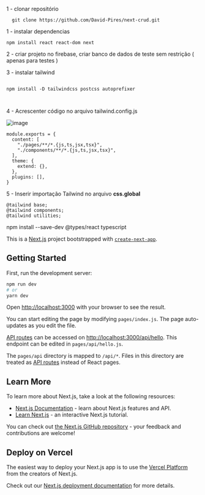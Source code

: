 



1 - clonar repositório

```
  git clone https://github.com/David-Pires/next-crud.git  
```

1 - instalar dependencias 

```
npm install react react-dom next

```
2 - criar projeto no firebase, criar banco de dados de teste sem restrição ( apenas para testes ) 


3 - instalar tailwind 

```

npm install -D tailwindcss postcss autoprefixer
  
  
 ```

4 - Acrescenter código no arquivo tailwind.config.js

![image](https://user-images.githubusercontent.com/78885070/165004030-9c79dfbb-d459-4749-bdec-6e6e2cf4966e.png)


```
module.exports = {
  content: [
    "./pages/**/*.{js,ts,jsx,tsx}",
    "./components/**/*.{js,ts,jsx,tsx}",
  ],
  theme: {
    extend: {},
  },
  plugins: [],
}

```

5 - Inserir importação Tailwind no arquivo **css.global**

```
@tailwind base;
@tailwind components;
@tailwind utilities;
```

npm install --save-dev @types/react typescript


This is a [Next.js](https://nextjs.org/) project bootstrapped with [`create-next-app`](https://github.com/vercel/next.js/tree/canary/packages/create-next-app).

## Getting Started

First, run the development server:

```bash
npm run dev
# or
yarn dev
```

Open [http://localhost:3000](http://localhost:3000) with your browser to see the result.

You can start editing the page by modifying `pages/index.js`. The page auto-updates as you edit the file.

[API routes](https://nextjs.org/docs/api-routes/introduction) can be accessed on [http://localhost:3000/api/hello](http://localhost:3000/api/hello). This endpoint can be edited in `pages/api/hello.js`.

The `pages/api` directory is mapped to `/api/*`. Files in this directory are treated as [API routes](https://nextjs.org/docs/api-routes/introduction) instead of React pages.

## Learn More

To learn more about Next.js, take a look at the following resources:

- [Next.js Documentation](https://nextjs.org/docs) - learn about Next.js features and API.
- [Learn Next.js](https://nextjs.org/learn) - an interactive Next.js tutorial.

You can check out [the Next.js GitHub repository](https://github.com/vercel/next.js/) - your feedback and contributions are welcome!

## Deploy on Vercel

The easiest way to deploy your Next.js app is to use the [Vercel Platform](https://vercel.com/new?utm_medium=default-template&filter=next.js&utm_source=create-next-app&utm_campaign=create-next-app-readme) from the creators of Next.js.

Check out our [Next.js deployment documentation](https://nextjs.org/docs/deployment) for more details.
